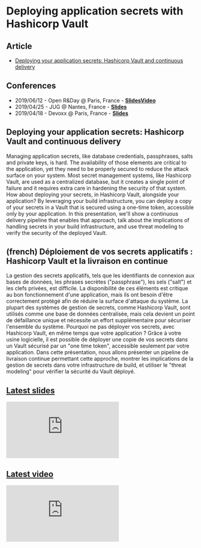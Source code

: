 # Deploying application secrets with Hashicorp Vault

## Article

- [Deploying your application secrets: Hashicorp Vault and continuous delivery](/publications/2019-03-01-hashicorp-vault-and-continuous-delivery)

## Conferences

- 2019/06/12 - Open R&Day @ Paris, France - <span class="icon icon-slideshare">**[Slides](https://lesfurets.github.io/vault-continuous-secret-deployment/vault-continuous-secret-deployment-openrnday.html)**</span><span class="icon icon-youtube">**[Video](https://www.youtube.com/watch?v=Hm_3hEc0mMk)**</span>
- 2019/04/25 - JUG @ Nantes, France - <span class="icon icon-slideshare">**[Slides](https://lesfurets.github.io/vault-continuous-secret-deployment/vault-continuous-secret-deployment-nantes-jug.html)**</span>
- 2019/04/18 - Devoxx @ Paris, France - <span class="icon icon-slideshare">**[Slides](https://lesfurets.github.io/vault-continuous-secret-deployment/vault-continuous-secret-deployment-devoxx.html)**</span>

## Deploying your application secrets: Hashicorp Vault and continuous delivery

Managing application secrets, like database credentials, passphrases, salts and private keys, is hard. The availability of those elements are critical to the application, yet they need to be properly secured to reduce the attack surface on your system. Most secret management systems, like Hashicorp Vault, are used as a centralized database, but it creates a single point of failure and it requires extra care in hardening the security of that system. How about deploying your secrets, in Hashicorp Vault, alongside your application? By leveraging your build infrastructure, you can deploy a copy of your secrets in a Vault that is secured using a one-time token, accessible only by your application. In this presentation, we'll show a continuous delivery pipeline that enables that approach, talk about the implications of handling secrets in your build infrastructure, and use threat modeling to verify the security of the deployed Vault.

## (french) Déploiement de vos secrets applicatifs : Hashicorp Vault et la livraison en continue

La gestion des secrets applicatifs, tels que les identifiants de connexion aux bases de données, les phrases secrètes ("passphrase"), les sels ("salt") et les clefs privées, est difficile. La disponibilité de ces éléments est critique au bon fonctionnement d'une application, mais ils ont besoin d'être correctement protégé afin de réduire la surface d'attaque du système. La plupart des systèmes de gestion de secrets, comme Hashicorp Vault, sont utilisés comme une base de données centralisée, mais cela devient un point de défaillance unique et nécessite un effort supplémentaire pour sécuriser l'ensemble du système. Pourquoi ne pas déployer vos secrets, avec Hashicorp Vault, en même temps que votre application ? Grâce à votre usine logicielle, il est possible de déployer une copie de vos secrets dans un Vault sécurisé par un "one time token", accessible seulement par votre application. Dans cette présentation, nous allons présenter un pipeline de livraison continue permettant cette approche, montrer les implications de la gestion de secrets dans votre infrastructure de build, et utiliser le "threat modeling" pour vérifier la sécurité du Vault déployé.

## [Latest slides](https://lesfurets.github.io/vault-continuous-secret-deployment/vault-continuous-secret-deployment-devoxx.html)

<iframe class="slides" src="https://lesfurets.github.io/vault-continuous-secret-deployment/vault-continuous-secret-deployment-devoxx.html" frameborder="0"></iframe>

## [Latest video](https://www.youtube-nocookie.com/embed/ffz1tY_8vgE)

<iframe class="video" src="https://www.youtube-nocookie.com/embed/ffz1tY_8vgE" frameborder="0" allow="accelerometer; autoplay; encrypted-media; gyroscope; picture-in-picture" allowfullscreen></iframe>
